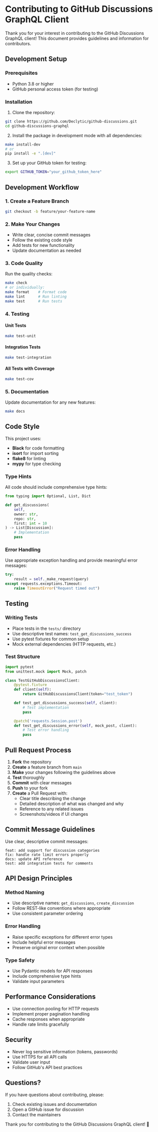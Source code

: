 # Contributing to GitHub Discussions GraphQL Client

Thank you for your interest in contributing to the GitHub Discussions GraphQL client! This document provides guidelines and information for contributors.

## Development Setup

### Prerequisites

- Python 3.8 or higher
- GitHub personal access token (for testing)

### Installation

1. Clone the repository:
```bash
git clone https://github.com/Declytic/github-discussions.git
cd github-discussions-graphql
```

2. Install the package in development mode with all dependencies:
```bash
make install-dev
# or
pip install -e ".[dev]"
```

3. Set up your GitHub token for testing:
```bash
export GITHUB_TOKEN="your_github_token_here"
```

## Development Workflow

### 1. Create a Feature Branch

```bash
git checkout -b feature/your-feature-name
```

### 2. Make Your Changes

- Write clear, concise commit messages
- Follow the existing code style
- Add tests for new functionality
- Update documentation as needed

### 3. Code Quality

Run the quality checks:

```bash
make check
# or individually:
make format    # Format code
make lint      # Run linting
make test      # Run tests
```

### 4. Testing

#### Unit Tests
```bash
make test-unit
```

#### Integration Tests
```bash
make test-integration
```

#### All Tests with Coverage
```bash
make test-cov
```

### 5. Documentation

Update documentation for any new features:

```bash
make docs
```

## Code Style

This project uses:

- **Black** for code formatting
- **isort** for import sorting
- **flake8** for linting
- **mypy** for type checking

### Type Hints

All code should include comprehensive type hints:

```python
from typing import Optional, List, Dict

def get_discussions(
    self,
    owner: str,
    repo: str,
    first: int = 10
) -> List[Discussion]:
    # Implementation
    pass
```

### Error Handling

Use appropriate exception handling and provide meaningful error messages:

```python
try:
    result = self._make_request(query)
except requests.exceptions.Timeout:
    raise TimeoutError("Request timed out")
```

## Testing

### Writing Tests

- Place tests in the `tests/` directory
- Use descriptive test names: `test_get_discussions_success`
- Use pytest fixtures for common setup
- Mock external dependencies (HTTP requests, etc.)

### Test Structure

```python
import pytest
from unittest.mock import Mock, patch

class TestGitHubDiscussionsClient:
    @pytest.fixture
    def client(self):
        return GitHubDiscussionsClient(token="test_token")

    def test_get_discussions_success(self, client):
        # Test implementation
        pass

    @patch('requests.Session.post')
    def test_get_discussions_error(self, mock_post, client):
        # Test error handling
        pass
```

## Pull Request Process

1. **Fork** the repository
2. **Create** a feature branch from `main`
3. **Make** your changes following the guidelines above
4. **Test** thoroughly
5. **Commit** with clear messages
6. **Push** to your fork
7. **Create** a Pull Request with:
   - Clear title describing the change
   - Detailed description of what was changed and why
   - Reference to any related issues
   - Screenshots/videos if UI changes

## Commit Message Guidelines

Use clear, descriptive commit messages:

```
feat: add support for discussion categories
fix: handle rate limit errors properly
docs: update API reference
test: add integration tests for comments
```

## API Design Principles

### Method Naming
- Use descriptive names: `get_discussions`, `create_discussion`
- Follow REST-like conventions where appropriate
- Use consistent parameter ordering

### Error Handling
- Raise specific exceptions for different error types
- Include helpful error messages
- Preserve original error context when possible

### Type Safety
- Use Pydantic models for API responses
- Include comprehensive type hints
- Validate input parameters

## Performance Considerations

- Use connection pooling for HTTP requests
- Implement proper pagination handling
- Cache responses when appropriate
- Handle rate limits gracefully

## Security

- Never log sensitive information (tokens, passwords)
- Use HTTPS for all API calls
- Validate user input
- Follow GitHub's API best practices

## Questions?

If you have questions about contributing, please:

1. Check existing issues and documentation
2. Open a GitHub issue for discussion
3. Contact the maintainers

Thank you for contributing to the GitHub Discussions GraphQL client! 🎉
